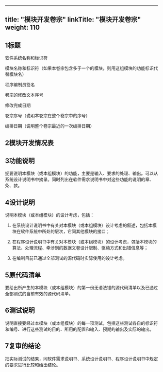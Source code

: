 
---
title: "模块开发卷宗"
linkTitle: "模块开发卷宗"
weight: 110
---

## 1标题

软件系统名称和标识符

模块名称和标识符（如果本卷宗包含多于一个的模块，则用这组模块的功能标识代替模块名）

程序编制员签名

卷宗的修改文本序号

修改完成日期

卷宗序号（说明本卷宗在整个卷宗中的序号）

编排日期（说明整个卷宗最近的一次编排日期）

## 2模块开发情况表

## 3功能说明

扼要说明本模块（或本组模块）的功能，主要是输入、要求的处理、输出。可以从系统设计说明书中摘录。同时列出在软件需求说明书中对这些功能的说明的章、条、款。

## 4设计说明

说明本模块（或本组模块）的设计考虑，包括：

1.  在系统设计说明书中有关对本模块（或本组模块）设计考虑的叙述，包括本模块在软件系统中所处的层次，它同其他模块的接口；

2.  在程序设计说明书中有关对本模块（或本组模块）的设计考虑，包括本模块的算法、处理流程、牵涉到的数据文卷设计限制、驱动方式和出错信息等；

3.  在编制目前已通过全部测试的源代码时实际使用的设计考虑。

## 5原代码清单

要给出所产生的本模块（或本组模块）的第一份无语法错的源代码清单以及已通过全部测试的当前有效的源代码清单。

## 6测试说明

说明直接要经过本模块（或本组模块）的每一项测试，包括这些测试各自的标识符和编号、进行这些测试的目的、所用的配置和输入、预期的输出及实际的输出。

## 7复审的结论

把实际测试的结果，同软件需求说明书、系统设计说明书、程序设计说明书中规定的要求进行比较和给出结论。
